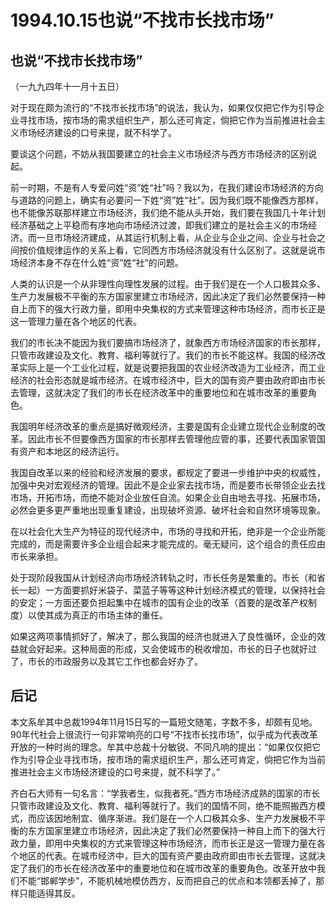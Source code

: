 # 1994.10.15也说“不找市长找市场”

## **也说“不找市长找市场”**

 （一九九四年十一月十五日）  
  
 对于现在颇为流行的“不找市长找市场”的说法，我认为，如果仅仅把它作为引导企业寻找市场，按市场的需求组织生产，那么还可肯定，倘把它作为当前推进社会主义市场经济建设的口号来提，就不科学了。  
  
 要谈这个问题，不妨从我国要建立的社会主义市场经济与西方市场经济的区别说起。  
  
 前一时期，不是有人专爱问姓“资”姓“社”吗？我以为，在我们建设市场经济的方向与道路的问题上，确实有必要问一下姓“资”姓“社”。因为我们既不能像西方那样，也不能像苏联那样建立市场经济，我们绝不能从头开始，我们要在我国几十年计划经济基础之上平稳而有序地向市场经济过渡，即我们建立的是社会主义的市场经济。而一旦市场经济建成，从其运行机制上看，从企业与企业之间、企业与社会之间按价值规律运作的关系上看，它同西方市场经济就没有什么区别了。这就是说市场经济本身不存在什么姓“资”姓“社”的问题。  
  
 人类的认识是一个从非理性向理性发展的过程。由于我们是在一个人口极其众多、生产力发展极不平衡的东方国家里建立市场经济，因此决定了我们必然要保持一种自上而下的强大行政力量，即用中央集权的方式来管理这种市场经济，而市长正是这一管理力量在各个地区的代表。  
  
 我们的市长决不能因为我们要搞市场经济了，就象西方市场经济国家的市长那样，只管市政建设及文化、教育、福利等就行了。我们的市长不能这样。我国的经济改革实际上是一个工业化过程，就是说要把我国的农业经济改造为工业经济，而工业经济的社会形态就是城市经济。在城市经济中，巨大的国有资产要由政府即由市长去管理，这就决定了我们的市长在经济改革中的重要地位和在城市改革的重要角色。  
  
 我国明年经济改革的重点是搞好微观经济，主要是国有企业建立现代企业制度的改革。因此市长不但要像西方国家的市长那样去管理他应管的事，还要代表国家管国有资产和本地区的经济运行。  
  
 我国自改革以来的经验和经济发展的要求，都规定了要进一步维护中央的权威性，加强中央对宏观经济的管理。因此不是企业家去找市场，而是要市长带领企业去找市场，开拓市场，而绝不能对企业放任自流。如果企业自由地去寻找、拓展市场，必然会更多更严重地出现重复建设，出现破坏资源、破坏社会和自然环境等现象。  
  
 在以社会化大生产为特征的现代经济中，市场的寻找和开拓，绝非是一个企业所能完成的，而是需要许多企业组合起来才能完成的。毫无疑问，这个组合的责任应由市长来承担。  
  
 处于现阶段我国从计划经济向市场经济转轨之时，市长任务是繁重的。市长（和省长一起）一方面要抓好米袋子、菜蓝子等等这种计划经济模式的管理，以保持社会的安定；一方面还要负担起集中在城市的国有企业的改革（首要的是改革产权制度）以使其成为真正的市场主体的重任。  
  
 如果这两项事情抓好了，解决了，那么我国的经济也就进入了良性循环，企业的效益就会好起来。这种局面的形成，又会使城市的税收增加，市长的日子也就好过了，市长的市政服务以及其它工作也都会好办了。  
  


## **后记** 

本文系牟其中总裁1994年11月15日写的一篇短文随笔，字数不多，却颇有见地。90年代社会上很流行一句非常响亮的口号“不找市长找市场”，似乎成为代表改革开放的一种时尚的理念。牟其中总裁十分敏锐、不同凡响的提出：“如果仅仅把它作为引导企业寻找市场，按市场的需求组织生产，那么还可肯定，倘把它作为当前推进社会主义市场经济建设的口号来提，就不科学了。”  
  
 齐白石大师有一句名言：“学我者生，似我者死。”西方市场经济成熟的国家的市长只管市政建设及文化、教育、福利等就行了。我们的国情不同，绝不能照搬西方模式，而应该因地制宜、循序渐进。我们是在一个人口极其众多、生产力发展极不平衡的东方国家里建立市场经济，因此决定了我们必然要保持一种自上而下的强大行政力量，即用中央集权的方式来管理这种市场经济，而市长正是这一管理力量在各个地区的代表。在城市经济中，巨大的国有资产要由政府即由市长去管理，这就决定了我们的市长在经济改革中的重要地位和在城市改革的重要角色。改革开放中我们不能“邯郸学步”，不能机械地模仿西方，反而把自己的优点和本领都丢掉了，那样只能适得其反。  


